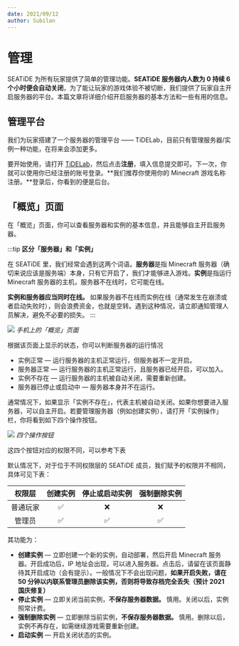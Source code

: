 ```yaml
---
date: 2021/09/12
author: Subilan
---
```


# 管理

SEATiDE 为所有玩家提供了简单的管理功能。**SEATiDE 服务器内人数为 0 持续 6 个小时便会自动关闭**，为了能让玩家的游戏体验不被切断，我们提供了玩家自主开启服务器的平台。本篇文章将详细介绍开启服务器的基本方法和一些有用的信息。

## 管理平台

我们为玩家搭建了一个服务器的管理平台 —— TiDELab，目前只有管理服务器/实例一种功能，在将来会添加更多。

要开始使用，请打开 [TiDELab](https://lab.seatide.top)，然后点击**注册**，填入信息提交即可。下一次，你就可以使用你已经注册的账号登录。**我们推荐你使用你的 Minecraft 游戏名称注册。**登录后，你看到的便是后台。

## 「概览」页面

在「概览」页面，你可以查看服务器和实例的基本信息，并且能够自主开启服务器。

:::tip
**区分「服务器」和「实例」**

在 SEATiDE 里，我们经常会遇到这两个词语。**服务器**是指 Minecraft 服务器（确切来说应该是服务端）本身，只有它开启了，我们才能够进入游戏。**实例**是指运行 Minecraft 服务器的主机，服务器不在线时，它可能在线。

**实例和服务器应当同时在线。** 如果服务器不在线而实例在线（通常发生在崩溃或者启动失败时），则会浪费资金，也就是空转。遇到这种情况，请立即通知管理人员解决，避免不必要的损失。
:::

![](https://z3.ax1x.com/2021/09/12/49RBFO.png)
*手机上的「概览」页面*

根据该页面上显示的状态，你可以判断服务器的运行情况

- 实例正常 — 运行服务器的主机正常运行，但服务器不一定开启。
- 服务器正常 — 运行服务器的主机正常运行，且服务器已经开启，可以加入。
- 实例不存在 — 运行服务器的主机被自动关闭，需要重新创建。
- 服务器已停止或启动中 — 服务器本身并不在运行。

通常情况下，如果显示「实例不存在」，代表主机被自动关闭。如果你想要进入服务器，可以自主开启。若要管理服务器（例如创建实例），请打开「实例操作」栏，你将看到如下四个操作按钮。

![](https://z3.ax1x.com/2021/09/12/49WY4S.jpg)
*四个操作按钮*

这四个按钮对应的权限不同，可以参考下表

默认情况下，对于位于不同权限层的 SEATiDE 成员，我们赋予的权限并不相同，具体可见下表：

|权限层|创建实例|停止或启动实例|强制删除实例|
|:-:|:-:|:-:|:-:|
|普通玩家|✅|❌|❌|
|管理员|✅|✅|✅|

其功能为：
- **创建实例** — 立即创建一个新的实例，自动部署，然后开启 Minecraft 服务器。开启成功后，IP 地址会出现，可以进入服务器。点击后，请留在该页面静待其开启成功（会有提示）。一般情况下不会出现问题，**如果开启失败，请在 50 分钟以内联系管理员删除该实例，否则将导致存档完全丢失（预计 2021 国庆修复）**
- **停止实例** — 立即关闭当前实例，**不保存服务器数据。** 慎用。关闭以后，实例照常计费。
- **强制删除实例** — 立即删除当前实例，**不保存服务器数据。** 慎用。删除以后，实例不再存在，如需继续游戏需要重新创建。
- **启动实例** — 开启关闭状态的实例。
